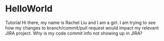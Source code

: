 # HelloWorld
Tutorial
Hi there, my name is Rachel Liu and I am a girl.
I am trying to see how my changes to branch/commit/pull request would impact my relevant JIRA project.
Why is my code commit info not showing up in JIRA?
